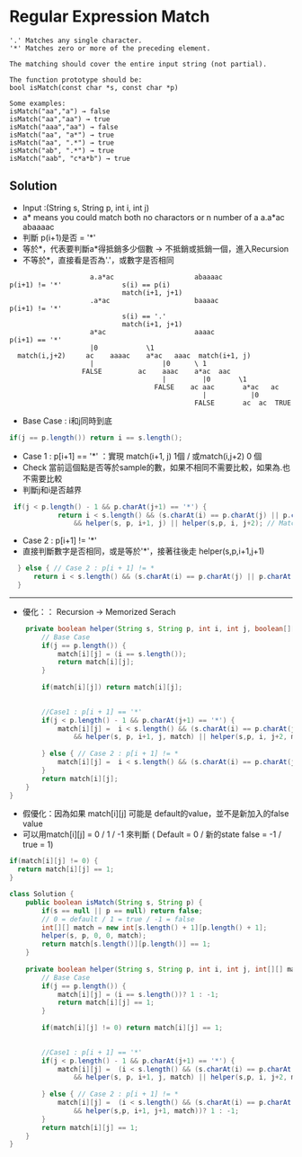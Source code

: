 # Regular Expression  Match
```
'.' Matches any single character.
'*' Matches zero or more of the preceding element.

The matching should cover the entire input string (not partial).

The function prototype should be:
bool isMatch(const char *s, const char *p)

Some examples:
isMatch("aa","a") → false
isMatch("aa","aa") → true
isMatch("aaa","aa") → false
isMatch("aa", "a*") → true
isMatch("aa", ".*") → true
isMatch("ab", ".*") → true
isMatch("aab", "c*a*b") → true
```

## Solution
- Input :(String s, String p, int i, int j)
- a* means you could match both no charactors or n number of a
a.a*ac  abaaaac
- 判斷 p(i+1)是否 = '*'
- 等於*，代表要判斷a*得抵銷多少個數 -> 不抵銷或抵銷一個，進入Recursion
- 不等於*，直接看是否為'.'，或數字是否相同

```
                    a.a*ac                    abaaaac
p(i+1) != '*'               s(i) == p(i)
                            match(i+1, j+1)
                    .a*ac                     baaaac
p(i+1) != '*'   
                            s(i) == '.'
                            match(i+1, j+1)
                    a*ac                      aaaac
p(i+1) == '*'
                    |0            \1 
  match(i,j+2)     ac    aaaac    a*ac   aaac  match(i+1, j)
                    |                 |0      \ 1
                  FALSE         ac    aaac    a*ac  aac
                                      |         |0       \1
                                    FALSE    ac aac       a*ac   ac
                                                |           |0  
                                              FALSE       ac  ac  TRUE
```
- Base Case : i和j同時到底
```java
if(j == p.length()) return i == s.length();
```
- Case 1 : p[i+1] == '*' ：實現 match(i+1, j) 1個 / 或match(i,j+2) 0 個
- Check 當前這個點是否等於sample的數，如果不相同不需要比較，如果為.也不需要比較
- 判斷j和i是否越界
```java
 if(j < p.length() - 1 && p.charAt(j+1) == '*') {
            return i < s.length() && (s.charAt(i) == p.charAt(j) || p.charAt(j) == '.') 
                && helper(s, p, i+1, j) || helper(s,p, i, j+2); // Match 0 or 1
```
- Case 2 : p[i+1] != '*'
- 直接判斷數字是否相同，或是等於'*'，接著往後走 helper(s,p,i+1,j+1)
```java
  } else { // Case 2 : p[i + 1] != *
      return i < s.length() && (s.charAt(i) == p.charAt(j) || p.charAt(j) == '.') && helper(s,p, i+1, j+1);
  }
```

***
- 優化：： Recursion -> Memorized Serach
```java
    private boolean helper(String s, String p, int i, int j, boolean[][] match) {
        // Base Case
        if(j == p.length()) {
            match[i][j] = (i == s.length());
            return match[i][j];
        }
        
        if(match[i][j]) return match[i][j];

        
        //Case1 : p[i + 1] == '*'
        if(j < p.length() - 1 && p.charAt(j+1) == '*') {
            match[i][j] =  i < s.length() && (s.charAt(i) == p.charAt(j) || p.charAt(j) == '.') 
                && helper(s, p, i+1, j, match) || helper(s,p, i, j+2, match); // Match 0 or 1
            
        } else { // Case 2 : p[i + 1] != *
            match[i][j] =  i < s.length() && (s.charAt(i) == p.charAt(j) || p.charAt(j) == '.') && helper(s,p, i+1, j+1, match);
        }
        return match[i][j];
    }
}
```

- 假優化：因為如果 match[i][j] 可能是 default的value，並不是新加入的false value
- 可以用match[i][j] = 0 / 1 / -1 來判斷 ( Default = 0 / 新的state false = -1 / true = 1)
```java
if(match[i][j] != 0) {
  return match[i][j] == 1;
}
```
```java
class Solution {
    public boolean isMatch(String s, String p) {
        if(s == null || p == null) return false;
        // 0 = default / 1 = true / -1 = false
        int[][] match = new int[s.length() + 1][p.length() + 1];
        helper(s, p, 0, 0, match);
        return match[s.length()][p.length()] == 1;
    }
    
    private boolean helper(String s, String p, int i, int j, int[][] match) {
        // Base Case
        if(j == p.length()) {
            match[i][j] = (i == s.length())? 1 : -1;
            return match[i][j] == 1;
        }
        
        if(match[i][j] != 0) return match[i][j] == 1;

        
        //Case1 : p[i + 1] == '*'
        if(j < p.length() - 1 && p.charAt(j+1) == '*') {
            match[i][j] =  (i < s.length() && (s.charAt(i) == p.charAt(j) || p.charAt(j) == '.') 
                && helper(s, p, i+1, j, match) || helper(s,p, i, j+2, match)) ? 1 : -1; // Match 0 or 1
            
        } else { // Case 2 : p[i + 1] != *
            match[i][j] =  (i < s.length() && (s.charAt(i) == p.charAt(j) || p.charAt(j) == '.') 
                && helper(s,p, i+1, j+1, match))? 1 : -1;
        }
        return match[i][j] == 1;
    }
}
```


